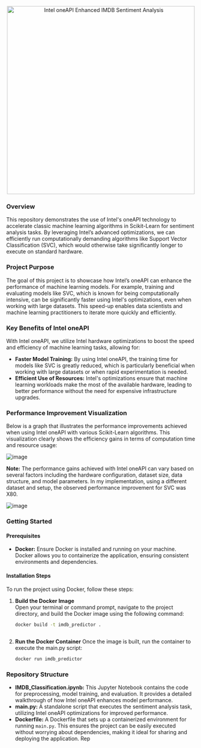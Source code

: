 <p align="center">
  <img src="https://github.com/user-attachments/assets/1a290a9e-66cf-406f-8c76-f86b4fc01be9" alt="Intel oneAPI Enhanced IMDB Sentiment Analysis" width="500" style="background-color: rgba(255, 255, 255, 0.7);">
</p>


### Overview

This repository demonstrates the use of Intel's oneAPI technology to accelerate classic machine learning algorithms in Scikit-Learn for sentiment analysis tasks. By leveraging Intel’s advanced optimizations, we can efficiently run computationally demanding algorithms like Support Vector Classification (SVC), which would otherwise take significantly longer to execute on standard hardware.

### Project Purpose

The goal of this project is to showcase how Intel’s oneAPI can enhance the performance of machine learning models. For example, training and evaluating models like SVC, which is known for being computationally intensive, can be significantly faster using Intel's optimizations, even when working with large datasets. This speed-up enables data scientists and machine learning practitioners to iterate more quickly and efficiently.

### Key Benefits of Intel oneAPI

With Intel oneAPI, we utilize Intel hardware optimizations to boost the speed and efficiency of machine learning tasks, allowing for:

- **Faster Model Training:** By using Intel oneAPI, the training time for models like SVC is greatly reduced, which is particularly beneficial when working with large datasets or when rapid experimentation is needed.
- **Efficient Use of Resources:** Intel's optimizations ensure that machine learning workloads make the most of the available hardware, leading to better performance without the need for expensive infrastructure upgrades.

### Performance Improvement Visualization

Below is a graph that illustrates the performance improvements achieved when using Intel oneAPI with various Scikit-Learn algorithms. This visualization clearly shows the efficiency gains in terms of computation time and resource usage:

![image](https://github.com/user-attachments/assets/802497c2-7408-425c-a205-d2f2a0b6316b)

**Note:** The performance gains achieved with Intel oneAPI can vary based on several factors including the hardware configuration, dataset size, data structure, and model parameters. In my implementation, using a different dataset and setup, the observed performance improvement for SVC was X80.

![image](https://github.com/user-attachments/assets/77d27ce9-1457-4efc-9f74-9d3457de99fd)

### Getting Started

#### Prerequisites

- **Docker:** Ensure Docker is installed and running on your machine. Docker allows you to containerize the application, ensuring consistent environments and dependencies.

#### Installation Steps
To run the project using Docker, follow these steps:

1. **Build the Docker Image**  
   Open your terminal or command prompt, navigate to the project directory, and build the Docker image using the following command:

   ```bash
   docker build -t imdb_predictor . 
  
2. **Run the Docker Container**
Once the image is built, run the container to execute the main.py script:

   ```bash
   docker run imdb_predictor
   ```

### Repository Structure

- **IMDB_Classification.ipynb:** This Jupyter Notebook contains the code for preprocessing, model training, and evaluation. It provides a detailed walkthrough of how Intel oneAPI enhances model performance.
- **main.py:** A standalone script that executes the sentiment analysis task, utilizing Intel oneAPI optimizations for improved performance.
- **Dockerfile:** A Dockerfile that sets up a containerized environment for running `main.py`. This ensures the project can be easily executed without worrying about dependencies, making it ideal for sharing and deploying the application.
Rep


